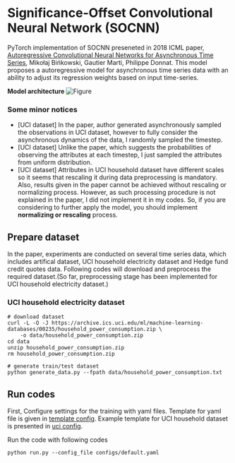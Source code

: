 # Significance-Offset Convolutional Neural Network (SOCNN)
PyTorch implementation of SOCNN preseneted in 2018 ICML paper, [Autoregressive Convolutional Neural Networks for Asynchronous Time Series](http://proceedings.mlr.press/v80/binkowski18a/binkowski18a.pdf), Mikołaj Bińkowski, Gautier Marti, Philippe Donnat. This model proposes a autoregressive model for asynchronous time series data with an ability to adjust its regression weights based on input time-series. 

**Model architecture**
![Figure](https://www.researchgate.net/profile/Gautier_Marti/publication/314943008/figure/fig3/AS:669710655959046@1536682871421/A-scheme-of-proposed-SOCNN-architecture-The-network-preserves-the-time-dimension-up-to.ppm)

### Some minor notices
- [UCI dataset] In the paper, author generated asynchronously sampled the observations in UCI dataset, however to fully consider the asynchronous dynamics of the data, I randomly sampled the timestep.
- [UCI dataset] Unlike the paper, which suggests the probabilities of observing the attributes at each timestep, I just sampled the attributes from uniform distribution.
- [UCI dataset] Attributes in UCI household dataset have different scales so it seems that rescaling it during data preprocessing is mandatory. Also, results given in the paper cannot be achieved without rescaling or normalizing process. However, as such processing procedure is not explained in the paper, I did not implement it in my codes. So, if you are considering to further apply the model, you should implement **normalizing or rescaling** process.

## Prepare dataset
In the paper, experiments are conducted on several time series data, which includes artifical dataset, UCI household electricity dataset and Hedge fund credit quotes data. Following codes will download and preprocess the required dataset.(So far, preprocessing stage has been implemented for UCI household electricity dataset.)

### UCI household electricity dataset
```
# download dataset
curl -L -O -J https://archive.ics.uci.edu/ml/machine-learning-databases/00235/household_power_consumption.zip \
    -o data/household_power_consumption.zip
cd data
unzip household_power_consumption.zip
rm household_power_consumption.zip

# generate train/test dataset
python generate_data.py --fpath data/household_power_consumption.txt
```

## Run codes
First, Configure settings for the training with yaml files. Template for yaml file is given in [template config](configs/default.yaml). Example template for UCI household dataset is presented in [uci config](configs/elec_config_template.yaml). 

Run the code with following codes
```
python run.py --config_file configs/default.yaml 
```
